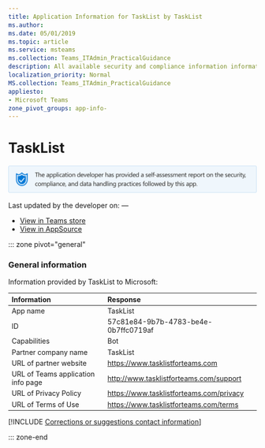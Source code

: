 ```yaml
---
title: Application Information for TaskList by TaskList
ms.author: 
ms.date: 05/01/2019
ms.topic: article
ms.service: msteams
ms.collection: Teams_ITAdmin_PracticalGuidance
description: All available security and compliance information information for TaskList, its data handling policies, its Microsoft Cloud App Security app catalog information, and security/compliance information in the CSA STAR registry.
localization_priority: Normal
MS.collection: Teams_ITAdmin_PracticalGuidance
appliesto:
- Microsoft Teams
zone_pivot_groups: app-info-
---
```

# TaskList

<p></p><img alt="Self-attestation logo" src="./images/attested.png" width="650"/>
<p>Last updated by the developer on: —</p>

* <a href="https://teams.microsoft.com/l/app/57c81e84-9b7b-4783-be4e-0b7ffc0719af" target="_blank">View in Teams store</a>
* <a href="https://appsource.microsoft.com/en-us/product/office/WA104382085" target="_blank">View in AppSource</a>

::: zone pivot="general"

### General information

Information provided by TaskList to Microsoft:

| **Information** | **Response** |
|:----------------|:-------------|
| App name | TaskList |
| ID | 57c81e84-9b7b-4783-be4e-0b7ffc0719af |
| Capabilities | Bot |
| Partner company name | TaskList |
| URL of partner website | <https://www.tasklistforteams.com> |
| URL of Teams application info page | <http://www.tasklistforteams.com/support> |
| URL of Privacy Policy | <https://www.tasklistforteams.com/privacy> |
| URL of Terms of Use | <https://www.tasklistforteams.com/terms> |

 [!INCLUDE [Corrections or suggestions contact information](./includes/corrections-or-suggestions.md)]

::: zone-end



